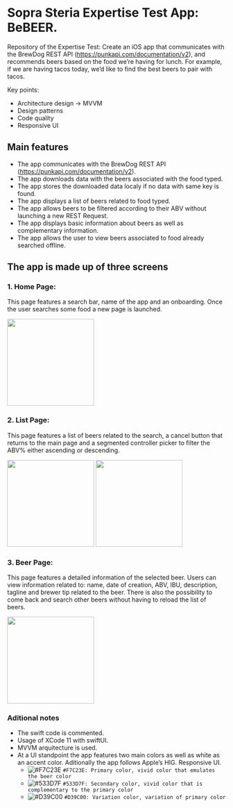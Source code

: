 # Sopra Steria Expertise Test App: BeBEER.

Repository of the Expertise Test:
Create an iOS app that communicates with the BrewDog REST API (https://punkapi.com/documentation/v2), and recommends beers based on the food we’re having for lunch. For example, if we are having tacos today, we’d like to find the best beers to pair with tacos.

Key points:
- Architecture design -> MVVM
- Design patterns
- Code quality
- Responsive UI

## Main features
* The app communicates with the BrewDog REST API (https://punkapi.com/documentation/v2).
* The app downloads data with the beers associated with the food typed.
* The app stores the downloaded data localy if no data with same key is found.
* The app displays a list of beers related to food typed.
* The app allows beers to be filtered according to their ABV without launching a new REST Request.
* The app displays basic information about beers as well as complementary information.
* The app allows the user to view beers associated to food already searched offline. 

## The app is made up of three screens
### 1. Home Page:
This page features a search bar, name of the app and an onboarding.
Once the user searches some food a new page is launched.

<img src="https://i.imgur.com/Auj7Vj6.png" data-canonical-src="https://i.imgur.com/Auj7Vj6.png" width="200"  />

### 2. List Page:
This page features a list of beers related to the search, a cancel button that returns to the main page and a segmented controller picker to filter the ABV% either ascending or descending.

<img src="https://i.imgur.com/cs1Uzum.png" data-canonical-src="https://i.imgur.com/cs1Uzum.png" width="200" />
<img src="https://i.imgur.com/cs1Uzum.png" data-canonical-src="https://i.imgur.com/cs1Uzum.png" width="200" />

### 3. Beer Page:
This page features a detailed information of the selected beer. Users can view information related to: name, date of creation, ABV, IBU, description, tagline and brewer tip related to the beer. There is also the possibility to come back and search other beers without having to reload the list of beers.

<img src="https://i.imgur.com/jmXyXNT.png" data-canonical-src="https://i.imgur.com/jmXyXNT.png" width="200" />

### Aditional notes
* The swift code is commented.
* Usage of XCode 11 with swiftUI.
* MVVM arquitecture is used.
* At a UI standpoint the app features two main colors as well as white as an accent color. Aditionally the app follows Apple’s HIG. Responsive UI.
  - ![#F7C23E](https://via.placeholder.com/15/F7C23E/000000?text=+) `#F7C23E: Primary color, vivid color that emulates the beer color`
  - ![#533D7F](https://via.placeholder.com/15/533D7F/000000?text=+) `#533D7F: Secondary color, vivid color that is complementary to the primary color`
  - ![#D39C00](https://via.placeholder.com/15/D39C00/000000?text=+) `#D39C00: Variation color, variation of primary color`
